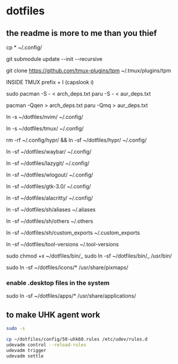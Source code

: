 # dotfiles

## the readme is more to me than you thief

cp \* ~/.config/

git submodule update --init --recursive

git clone <https://github.com/tmux-plugins/tpm> ~/.tmux/plugins/tpm

INSIDE TMUX
prefix + I (capslook i)

sudo pacman -S - < arch_deps.txt
paru -S - < aur_deps.txt

pacman -Qqen > arch_deps.txt
paru -Qmq > aur_deps.txt

ln -s ~/dotfiles/nvim/ ~/.config/

ln -s ~/dotfiles/tmux/ ~/.config/

rm -rf ~/.config/hypr/ && ln -sf ~/dotfiles/hypr/ ~/.config/

ln -sf ~/dotfiles/waybar/ ~/.config/

ln -sf ~/dotfiles/lazygit/ ~/.config/

ln -sf ~/dotfiles/wlogout/ ~/.config/

ln -sf ~/dotfiles/gtk-3.0/ ~/.config/

ln -sf ~/dotfiles/alacritty/ ~/.config/

ln -sf ~/dotfiles/sh/aliases ~/.aliases

ln -sf ~/dotfiles/sh/others ~/.others

ln -sf ~/dotfiles/sh/custom_exports ~/.custom_exports

ln -sf ~/dotfiles/tool-versions ~/.tool-versions

sudo chmod +x ~/dotfiles/bin/_
sudo ln -sf ~/dotfiles/bin/_ /usr/bin/

sudo ln -sf ~/dotfiles/icons/\* /usr/share/pixmaps/

### enable .desktop files in the system

sudo ln -sf ~/dotfiles/apps/\* /usr/share/applications/

## to make UHK agent work

```bash
sudo -s

cp ~/dotfiles/config/50-uhk60.rules /etc/udev/rules.d
udevadm control --reload-rules
udevadm trigger
udevadm settle
```

```

```
